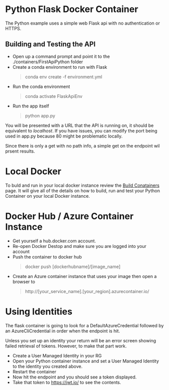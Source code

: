 # Python Flask Docker Container

The Python example uses a simple web Flask api with no authentication or HTTPS. 


## Building and Testing the API
- Open up a command prompt and point it to the ./containers/FirstApiPython folder
- Create a conda environment to run with Flask
    > conda env create -f environment.yml
- Run the conda environment
    > conda activate FlaskApiEnv
- Run the app itself
    > python app.py

You will be presented with a URL that the API is running on, it should be equivalent to *localhost*. If you have issues, you can modify the port being used in app.py because 80 might be problematic locally. 

Since there is only a get with no path info, a simple get on the endpoint wil prsent results.

# Local Docker
To buld and run in your local docker instance review the [Build Conatainers](./Containers.md) page. It will give all of the details on how to build, run and test your Python Container on your local Docker instance. 


# Docker Hub / Azure Container Instance
- Get yourself a hub.docker.com account.
- Re-open Docker Destop and make sure you are logged into your account
- Push the container to docker hub
    > docker push [dockerhubname]/[image_name]
- Create an Azure container instance that uses your image then open a browser to
    > http://[your_service_name].[your_region].azurecontainer.io/


# Using Identities
The flask container is going to look for a DefaultAzureCredential followed by an AzureCliCredential in order when the endpoint is hit. 

Unless you set up an identity your return will be an error screen showing failed retrieval of tokens. However, to make that part work.

- Create a User Managed Identity in your RG 
- Open your Python container instance and set a User Managed Identity to the identity you created above.
- Restart the container
- Now hit the endpoint and you should see a token displayed. 
- Take that token to https://jwt.io/ to see the contents.